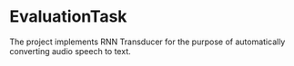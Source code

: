 # EvaluationTask

The project implements RNN Transducer for the purpose of automatically converting audio speech to text.

